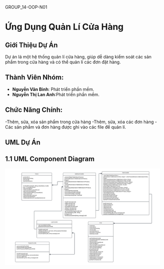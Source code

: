 GROUP_14-OOP-N01
# Ứng Dụng Quản Lí Cửa Hàng

## Giới Thiệu Dự Án
Dự án lá một hệ thống quản lí cửa hàng, giúp dễ dàng kiểm soát các sản phẩm trong cửa hàng và có thể quản lí các đơn đặt hàng.

## Thành Viên Nhóm:
- **Nguyễn Văn Binh**: Phát triển phần mềm.
- **Nguyễn Thị Lan Anh**:Phát triển phần mềm.

## Chức Năng Chính:
-Thêm, sửa, xóa sản phẩm trong cửa hàng
-Thêm, sửa, xóa các đơn hàng
-Các sản phẩm và đơn hàng được ghi vào các file để quản lí.


## UML Dự Án

## 1.1 UML Component Diagram

![UML](uml1.png)

